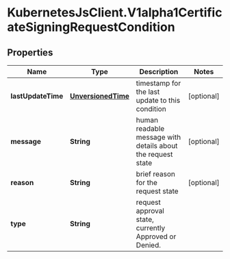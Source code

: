 # KubernetesJsClient.V1alpha1CertificateSigningRequestCondition

## Properties
Name | Type | Description | Notes
------------ | ------------- | ------------- | -------------
**lastUpdateTime** | [**UnversionedTime**](UnversionedTime.md) | timestamp for the last update to this condition | [optional] 
**message** | **String** | human readable message with details about the request state | [optional] 
**reason** | **String** | brief reason for the request state | [optional] 
**type** | **String** | request approval state, currently Approved or Denied. | 


